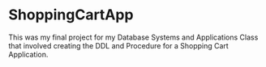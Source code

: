 # ShoppingCartApp
This was my final project for my Database Systems and Applications Class that involved creating the DDL and Procedure for a Shopping Cart Application. 

